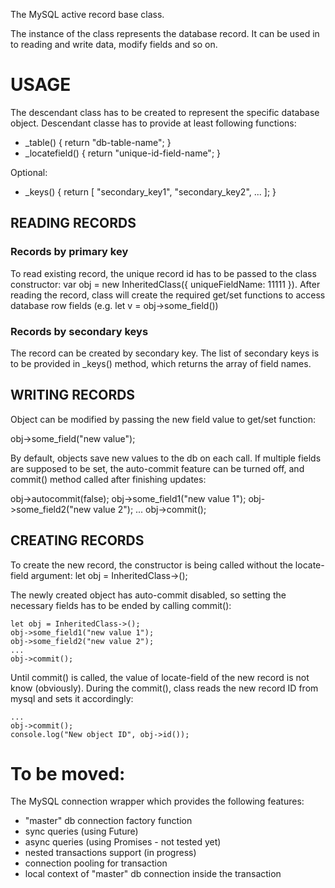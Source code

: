 The MySQL active record base class.

The instance of the class represents the database record. It can be used
in to reading and write data, modify fields and so on.

#	USAGE

The descendant class has to be created to represent the specific database object.
Descendant classe has to provide at least following functions:

* _table() { return "db-table-name"; }
* _locatefield() { return "unique-id-field-name"; }

Optional:

* _keys() { return [ "secondary_key1", "secondary_key2", ... ]; }

## READING RECORDS

### Records by primary key

To read existing record, the unique record id has to be passed to the class
constructor: var obj = new InheritedClass({ uniqueFieldName: 11111 }). After reading
the record, class will create the required get/set functions to access
database row fields (e.g. let v = obj->some_field())

### Records by secondary keys

The record can be created by secondary key. The list of secondary keys is to
be provided in _keys() method, which returns the array of field names.

## WRITING RECORDS

Object can be modified by passing the new field value to get/set function:

 obj->some_field("new value");

By default, objects save new values to the db on each call. If multiple
fields are supposed to be set, the auto-commit feature can be turned off,
and commit() method called after finishing updates:

obj->autocommit(false);
obj->some_field1("new value 1");
obj->some_field2("new value 2");
...
obj->commit();

## CREATING RECORDS

To create the new record, the constructor is being called without the
locate-field argument: let obj = InheritedClass->();

The newly created object has auto-commit disabled, so setting the necessary
fields has to be ended by calling commit():

```
let obj = InheritedClass->();
obj->some_field1("new value 1");
obj->some_field2("new value 2");
...
obj->commit();
```

Until commit() is called, the value of locate-field of the new record is
not know (obviously). During the commit(), class reads the new record ID
from mysql and sets it accordingly:

```
...
obj->commit();
console.log("New object ID", obj->id());
```

# To be moved:
 
The MySQL connection wrapper which provides the following features:

* "master" db connection factory function
* sync queries (using Future)
* async queries (using Promises - not tested yet)
* nested transactions support (in progress)
* connection pooling for transaction
* local context of "master" db connection inside the transaction

